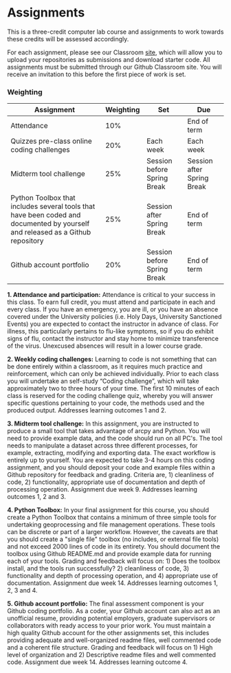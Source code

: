 # Assignments

This is a three-credit computer lab course and assignments to work towards these credits will be assessed accordingly.

For each assignment, please see our Classroom [site](https://github.com/Course-ArcGIS-Python-Master), which will allow you to upload your repositories as submissions and download starter code. All assignments must be submitted through our Github Classroom site. You will receive an invitation to this before the first piece of work is set.

### Weighting

Assignment | Weighting | Set | Due
---------- | --------- | --- | ---
Attendance | 10% | | End of term
Quizzes pre-class online coding challenges | 20% | Each week | Each week
Midterm tool challenge | 25% | Session before Spring Break | Session after Spring Break
Python Toolbox that includes several tools that have been coded and documented by yourself and released as a Github repository | 25% | Session after Spring Break | End of term
Github account portfolio | 20% | Session before Spring Break | End of term

**1. Attendance and participation:** Attendance is critical to your success in this class. To earn full credit, you must attend and participate in each and every class. If you have an emergency, you are ill, or you have an absence covered under the University policies (i.e. Holy Days, University Sanctioned Events) you are expected to contact the instructor in advance of class. For illness, this particularly pertains to flu-like symptoms, so if you do exhibit signs of flu, contact the instructor and stay home to minimize transference of the virus. Unexcused absences will result in a lower course grade.

**2. Weekly coding challenges:**  Learning to code is not something that can be done entirely within a classroom, as it requires much practice and reinforcement, which can only be achieved individually. Prior to each class you will undertake an self-study “Coding challenge”, which will take approximately two to three hours of your time. The first 10 minutes of each class is reserved for the coding challenge quiz, whereby you will answer specific questions pertaining to your code, the methods used and the produced output. Addresses learning outcomes 1 and 2.

**3. Midterm tool challenge:** In this assignment, you are instructed to produce a small tool that takes advantage of arcpy and Python. You will need to provide example data, and the code should run on all PC's. The tool needs to manipulate a dataset across three different processes, for example, extracting, modifying and exporting data. The exact workflow is entirely up to yourself. You are expected to take 3-4 hours on this coding assignment, and you should deposit your code and example files within a Github repository for feedback and grading. Criteria are, 1) cleanliness of code, 2) functionality, appropriate use of documentation and depth of processing operation. Assignment due week 9. Addresses learning outcomes 1, 2 and 3.

**4. Python Toolbox:** In your final assignment for this course, you should create a Python Toolbox that contains a minimum of three simple tools for undertaking geoprocessing and file management operations. These tools can be discrete or part of a larger workflow. However, the caveats are that you should create a "single file" toolbox (no includes, or external file tools) and not exceed 2000 lines of code in its entirety. You should document the toolbox using Github README.md and provide example data for running each of your tools. Grading and feedback will focus on: 1) Does the toolbox install, and the tools run successfully? 2) cleanliness of code, 3) functionality and depth of processing operation, and 4) appropriate use of documentation. Assignment due week 14. Addresses learning outcomes 1, 2, 3 and 4.

**5. Github account portfolio:** The final assessment component is your Github coding portfolio. As a coder, your Github account can also act as an unofficial resume, providing potential employers, graduate supervisors or collaborators with ready access to your prior work. You must maintain a high quality Github account for the other assignments set, this includes providing adequate and well-organized readme files, well commented code and a coherent file structure. Grading and feedback will focus on 1) High level of organization and 2) Descriptive readme files and well commented code. Assignment due week 14. Addresses learning outcome 4.

